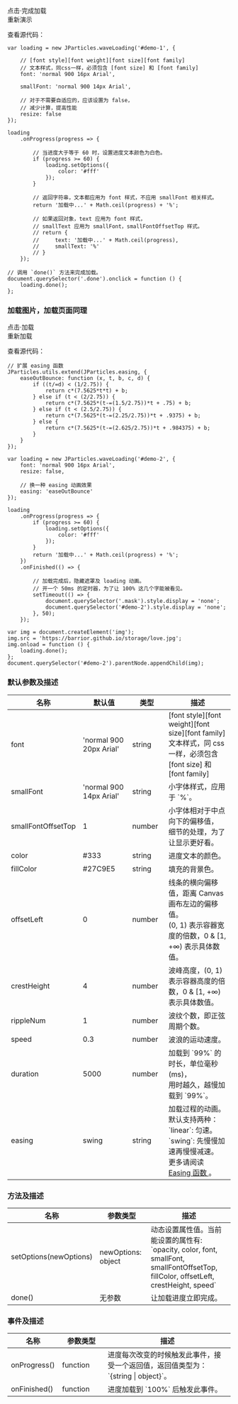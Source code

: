 <div class="instance-1">
    <div class="demo"></div>
	<div class="ctrl">
		<div class="btn btn-default done">点击·完成加载</div>
		<div class="btn btn-default reload">重新演示</div>
	</div>
</div>

查看源代码：

	var loading = new JParticles.waveLoading('#demo-1', {

	    // [font style][font weight][font size][font family]
	    // 文本样式，同css一样，必须包含 [font size] 和 [font family]
	    font: 'normal 900 16px Arial',

		smallFont: 'normal 900 14px Arial',

		// 对于不需要自适应的，应该设置为 false，
        // 减少计算，提高性能
        resize: false
	});
	
	loading
	    .onProgress(progress => {
	
			// 当进度大于等于 60 时，设置进度文本颜色为白色。
	        if (progress >= 60) {
	            loading.setOptions({
	                color: '#fff'
	            });
	        }

			// 返回字符串，文本都应用为 font 样式，不应用 smallFont 相关样式。
	        return '加载中...' + Math.ceil(progress) + '%';

			// 如果返回对象，text 应用为 font 样式，
            // smallText 应用为 smallFont，smallFontOffsetTop 样式。
            // return {
            //     text: '加载中...' + Math.ceil(progress),
            //     smallText: '%'
            // }
	    });

	// 调用 `done()` 方法来完成加载。
	document.querySelector('.done').onclick = function () {
        loading.done();
    };
	
### 加载图片，加载页面同理

<div class="instance-2">
	<div class="container">
		<div class="frame text-center-vertical"></div>
	</div>
    <div class="mask"></div>
	<div class="demo">点击·加载</div>
	<div class="ctrl">
		<div class="btn btn-default reload">重新加载</div>
	</div>
</div>

查看源代码：

	// 扩展 easing 函数
	JParticles.utils.extend(JParticles.easing, {
        easeOutBounce: function (x, t, b, c, d) {
            if ((t/=d) < (1/2.75)) {
                return c*(7.5625*t*t) + b;
            } else if (t < (2/2.75)) {
                return c*(7.5625*(t-=(1.5/2.75))*t + .75) + b;
            } else if (t < (2.5/2.75)) {
                return c*(7.5625*(t-=(2.25/2.75))*t + .9375) + b;
            } else {
                return c*(7.5625*(t-=(2.625/2.75))*t + .984375) + b;
            }
        }
    });

	var loading = new JParticles.waveLoading('#demo-2', {
	    font: 'normal 900 16px Arial',
        resize: false,

		// 换一种 easing 动画效果
        easing: 'easeOutBounce'
	});
	
	loading
	    .onProgress(progress => {
	        if (progress >= 60) {
	            loading.setOptions({
	                color: '#fff'
	            });
	        }
	        return '加载中...' + Math.ceil(progress) + '%';
	    })
	    .onFinished(() => {

			// 加载完成后，隐藏遮罩及 loading 动画。
	        // 开一个 50ms 的定时器，为了让 100% 这几个字能被看见。
			setTimeout(() => {
                document.querySelector('.mask').style.display = 'none';
				document.querySelector('#demo-2').style.display = 'none';
            }, 50);
	    });

	var img = document.createElement('img');
	img.src = 'https://barrior.github.io/storage/love.jpg';
	img.onload = function () {
		loading.done();
	};
	document.querySelector('#demo-2').parentNode.appendChild(img);

### 默认参数及描述

<table class="table table-bordered-inner table-striped">
    <thead>
	    <tr>
	        <th width="100">名称</th>
	        <th width="200">默认值</th>
	        <th width="100">类型</th>
	        <th width="450">描述</th>
	    </tr>
    </thead>
    <tbody>
	    <tr>
	        <td>font</td>
	        <td>'normal 900 20px Arial'</td>
	        <td>string</td>
	        <td>
				[font style][font weight][font size][font family] <br>
        		文本样式，同 css 一样，必须包含 [font size] 和 [font family]
			</td>
	    </tr>
	    <tr>
	        <td>smallFont</td>
	        <td>'normal 900 14px Arial'</td>
	        <td>string</td>
	        <td>小字体样式，应用于 `%`。</td>
	    </tr>
	    <tr>
	        <td>smallFontOffsetTop</td>
	        <td>1</td>
	        <td>number</td>
	        <td>
				小字体相对于中点向下的偏移值，<br>
        		细节的处理，为了让显示更好看。
			</td>
	    </tr>
	    <tr>
	        <td>color</td>
	        <td>#333</td>
	        <td>string</td>
	        <td>进度文本的颜色。</td>
	    </tr>
	    <tr>
	        <td>fillColor</td>
	        <td>#27C9E5</td>
	        <td>string</td>
	        <td>填充的背景色。</td>
	    </tr>
	    <tr>
	        <td>offsetLeft</td>
	        <td>0</td>
	        <td>number</td>
	        <td>
				线条的横向偏移值，距离 Canvas 画布左边的偏移值。<br>
				(0, 1) 表示容器宽度的倍数，0 & [1, +∞) 表示具体数值。
			</td>
	    </tr>
	    <tr>
	        <td>crestHeight</td>
	        <td>4</td>
	        <td>number</td>
	        <td>波峰高度，(0, 1) 表示容器高度的倍数，0 & [1, +∞) 表示具体数值。</td>
	    </tr>
	    <tr>
	        <td>rippleNum</td>
	        <td>1</td>
	        <td>number</td>
	        <td>波纹个数，即正弦周期个数。</td>
	    </tr>
	    <tr>
	        <td>speed</td>
	        <td>0.3</td>
	        <td>number</td>
	        <td>波浪的运动速度。</td>
	    </tr>
	    <tr>
	        <td>duration</td>
	        <td>5000</td>
	        <td>number</td>
	        <td>
				加载到 `99%` 的时长，单位毫秒(ms)，<br>
        		用时越久，越慢加载到 `99%`。
			</td>
	    </tr>
	    <tr>
	        <td>easing</td>
	        <td>swing</td>
	        <td>string</td>
	        <td>
				加载过程的动画。<br>
				默认支持两种：<br>
				`linear`: 匀速。<br>
				`swing`: 先慢慢加速再慢慢减速。<br>
				更多请阅读
				<a class="dotted-line" href="#/examples/quick_start#easing" target="_blank">
					Easing 函数
				</a>。
			</td>
	    </tr>
    </tbody>
</table>

### 方法及描述

<table class="table table-bordered-inner table-striped">
    <thead>
	    <tr>
	        <th width="100">名称</th>
	        <th width="160">参数类型</th>
	        <th width="450">描述</th>
	    </tr>
    </thead>
    <tbody>
	    <tr>
	        <td>setOptions(newOptions)</td>
	        <td>newOptions: object</td>
	        <td>
				动态设置属性值。当前能设置的属性有: <br>
				`opacity, color, font, smallFont, smallFontOffsetTop,
				fillColor, offsetLeft, crestHeight, speed`
			</td>
	    </tr>
	    <tr>
	        <td>done()</td>
	        <td>无参数</td>
	        <td>让加载进度立即完成。</td>
	    </tr>
    </tbody>
</table>

### 事件及描述

<table class="table table-bordered-inner table-striped">
    <thead>
	    <tr>
	        <th width="100">名称</th>
	        <th width="110">参数类型</th>
	        <th width="450">描述</th>
	    </tr>
    </thead>
    <tbody>
	    <tr>
	        <td>onProgress()</td>
	        <td>function</td>
	        <td>
				进度每次改变的时候触发此事件，接受一个返回值，返回值类型为：`{string | object}`。
			</td>
	    </tr>
	    <tr>
	        <td>onFinished()</td>
	        <td>function</td>
	        <td>进度加载到 `100%` 后触发此事件。</td>
	    </tr>
    </tbody>
</table>